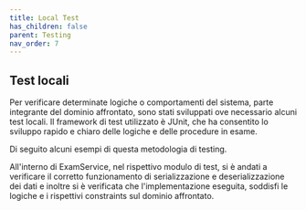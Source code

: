 ```yaml
---
title: Local Test
has_children: false
parent: Testing
nav_order: 7
---
```


## Test locali
Per verificare determinate logiche o comportamenti del sistema, parte integrante del dominio affrontato, sono stati sviluppati
ove necessario alcuni test locali.
Il framework di test utilizzato è JUnit, che ha consentito lo sviluppo rapido e chiaro delle logiche
e delle procedure in esame.

Di seguito alcuni esempi di questa metodologia di testing.

All'interno di ExamService, nel rispettivo modulo di test, si è andati a verificare il corretto funzionamento
di serializzazione e deserializzazione dei dati e inoltre si è verificata che l'implementazione eseguita, soddisfi le logiche e i rispettivi constraints sul dominio affrontato.